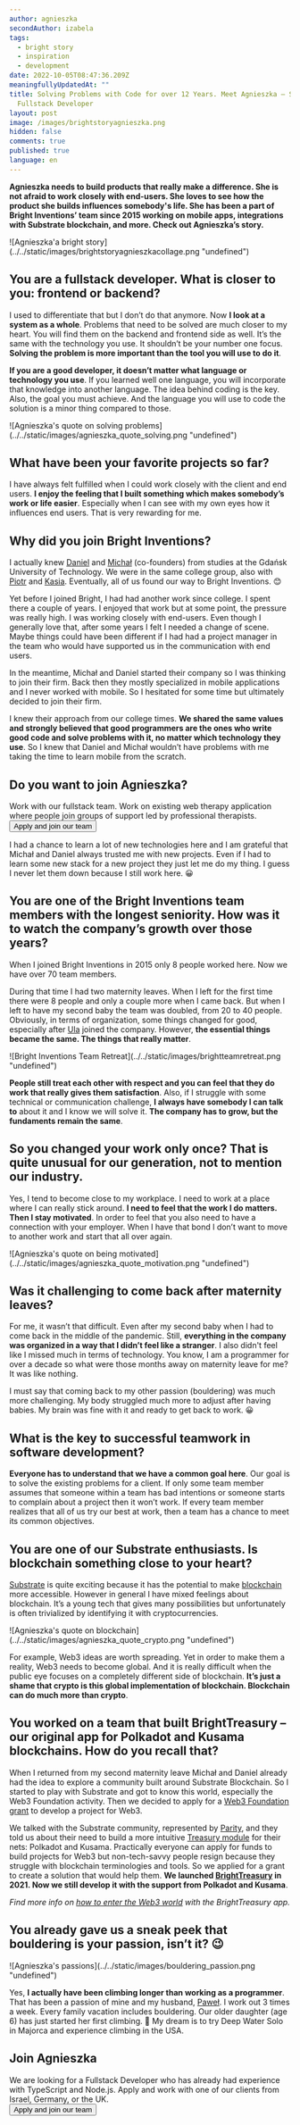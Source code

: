 ```yaml
---
author: agnieszka
secondAuthor: izabela
tags:
  - bright story
  - inspiration
  - development
date: 2022-10-05T08:47:36.209Z
meaningfullyUpdatedAt: ""
title: Solving Problems with Code for over 12 Years. Meet Agnieszka – Senior
  Fullstack Developer
layout: post
image: /images/brightstoryagnieszka.png
hidden: false
comments: true
published: true
language: en
---
```

**Agnieszka needs to build products that really make a difference. She is not afraid to work closely with end-users. She loves to see how the product she builds influences somebody's life. She has been a part of Bright Inventions’ team since 2015 working on mobile apps, integrations with Substrate blockchain, and more. Check out Agnieszka’s story.**

<div className="image">![Agnieszka'a bright story](../../static/images/brightstoryagnieszkacollage.png "undefined")</div>

## You are a fullstack developer. What is closer to you: frontend or backend?

I used to differentiate that but I don’t do that anymore. Now **I look at a system as a whole**. Problems that need to be solved are much closer to my heart. You will find them on the backend and frontend side as well. It’s the same with the technology you use. It shouldn’t be your number one focus. **Solving the problem is more important than the tool you will use to do it**.

**If you are a good developer, it doesn’t matter what language or technology you use**. If you learned well one language, you will incorporate that knowledge into another language. The idea behind coding is the key. Also, the goal you must achieve. And the language you will use to code the solution is a minor thing compared to those.

<div className="image">![Agnieszka's quote on solving problems](../../static/images/agnieszka_quote_solving.png "undefined")</div>

## What have been your favorite projects so far?

I have always felt fulfilled when I could work closely with the client and end users. **I enjoy the feeling that I built something which makes somebody’s work or life easier**. Especially when I can see with my own eyes how it influences end users. That is very rewarding for me. 

## Why did you join Bright Inventions?

I actually knew [Daniel](/about-us/daniel/) and [Michał](/about-us/michal/) (co-founders) from studies at the Gdańsk University of Technology. We were in the same college group, also with [Piotr](/about-us/piotr/) and [Kasia](/about-us/kasia/). Eventually, all of us found our way to Bright Inventions. 😊

Yet before I joined Bright, I had had another work since college. I spent there a couple of years. I enjoyed that work but at some point, the pressure was really high. I was working closely with end-users. Even though I generally love that, after some years I felt I needed a change of scene. Maybe things could have been different if I had had a project manager in the team who would have supported us in the communication with end users.

In the meantime, Michał and Daniel started their company so I was thinking to join their firm. Back then they mostly specialized in mobile applications and I never worked with mobile. So I hesitated for some time but ultimately decided to join their firm. 

I knew their approach from our college times. **We shared the same values and strongly believed that good programmers are the ones who write good code and solve problems with it, no matter which technology they use**. So I knew that Daniel and Michał wouldn’t have problems with me taking the time to learn mobile from the scratch. 

<div className="block-button"><h2>Do you want to join Agnieszka?</h2><div>Work with our fullstack team. Work on existing web therapy application where people join groups of support led by professional therapists.</div><a href="/jobs/fullstack-developer-nodejs-react"><button>Apply and join our team</button></a></div>

I had a chance to learn a lot of new technologies here and I am grateful that Michał and Daniel always trusted me with new projects. Even if I had to learn some new stack for a new project they just let me do my thing. I guess I never let them down because I still work here. 😀

## You are one of the Bright Inventions team members with the longest seniority. How was it to watch the company’s growth over those years?

When I joined Bright Inventions in 2015 only 8 people worked here. Now we have over 70 team members.

During that time I had two maternity leaves. When I left for the first time there were 8 people and only a couple more when I came back. But when I left to have my second baby the team was doubled, from 20 to 40 people. Obviously, in terms of organization, some things changed for good, especially after [Ula](/about-us/ula/) joined the company. However, **the essential things became the same. The things that really matter**.

<div className="image">![Bright Inventions Team Retreat](../../static/images/brightteamretreat.png "undefined")</div>

**People still treat each other with respect and you can feel that they do work that really gives them satisfaction**. Also, if I struggle with some technical or communication challenge, **I always have somebody I can talk to** about it and I know we will solve it. **The company has to grow, but the fundaments remain the same**.

## So you changed your work only once? That is quite unusual for our generation, not to mention our industry.

Yes, I tend to become close to my workplace. I need to work at a place where I can really stick around. **I need to feel that the work I do matters. Then I stay motivated**. In order to feel that you also need to have a connection with your employer. When I have that bond I don’t want to move to another work and start that all over again.

<div className="image">![Agnieszka's quote on being motivated](../../static/images/agnieszka_quote_motivation.png "undefined")</div>

## Was it challenging to come back after maternity leaves?

For me, it wasn’t that difficult. Even after my second baby when I had to come back in the middle of the pandemic. Still, **everything in the company was organized in a way that I didn’t feel like a stranger**. I also didn't feel like I missed much in terms of technology. You know, I am a programmer for over a decade so what were those months away on maternity leave for me? It was like nothing. 

I must say that coming back to my other passion (bouldering) was much more challenging. My body struggled much more to adjust after having babies. My brain was fine with it and ready to get back to work. 😀

## What is the key to successful teamwork in software development?

**Everyone has to understand that we have a common goal here**. Our goal is to solve the existing problems for a client. If only some team member assumes that someone within a team has bad intentions or someone starts to complain about a project then it won’t work. If every team member realizes that all of us try our best at work, then a team has a chance to meet its common objectives.

## You are one of our Substrate enthusiasts. Is blockchain something close to your heart?

[Substrate](/blog/5-benefits-of-substrate-blockchain/) is quite exciting because it has the potential to make [blockchain](/our-areas/blockchain) more accessible. However in general I have mixed feelings about blockchain. It’s a young tech that gives many possibilities but unfortunately is often trivialized by identifying it with cryptocurrencies. 

<div className="image">![Agnieszka's quote on blockchain](../../static/images/agnieszka_quote_crypto.png "undefined")</div>

For example, Web3 ideas are worth spreading. Yet in order to make them a reality, Web3 needs to become global. And it is really difficult when the public eye focuses on a completely different side of blockchain. **It’s just a shame that crypto is this global implementation of blockchain. Blockchain can do much more than crypto**.

## You worked on a team that built BrightTreasury – our original app for Polkadot and Kusama blockchains. How do you recall that?

When I returned from my second maternity leave Michał and Daniel already had the idea to explore a community built around Substrate Blockchain. So I started to play with Substrate and got to know this world, especially the Web3 Foundation activity. Then we decided to apply for a [Web3 Foundation grant](https://web3.foundation/grants/) to develop a project for Web3. 

We talked with the Substrate community, represented by [Parity](https://www.parity.io/), and they told us about their need to build a more intuitive [Treasury module](https://wiki.polkadot.network/docs/learn-treasury) for their nets: Polkadot and Kusama. Practically everyone can apply for funds to build projects for Web3 but non-tech-savvy people resign because they struggle with blockchain terminologies and tools. So we applied for a grant to create a solution that would help them. **We launched [BrightTreasury](https://treasury.bright.dev/?networkId=polkadot) in 2021. Now we still develop it with the support from Polkadot and Kusama**. 

*Find more info on [how to enter the Web3 world](/blog/entering-the-web-3-world-with-the-brighttreasury-app/) with the BrightTreasury app.*

## You already gave us a sneak peek that bouldering is your passion, isn’t it? 😉

<div className="image">![Agnieszka's passions](../../static/images/bouldering_passion.png "undefined")</div>

Yes, **I actually have been climbing longer than working as a programmer**. That has been a passion of mine and my husband, [Paweł](/about-us/pawel-o/). I work out 3 times a week. Every family vacation includes bouldering. Our older daughter (age 6) has just started her first climbing. 🙂 My dream is to try Deep Water Solo in Majorca and experience climbing in the USA.

<div className="block-button"><h2>Join Agnieszka</h2><div>We are looking for a Fullstack Developer who has already had experience with TypeScript and Node.js. Apply and work with one of our clients from Israel, Germany, or the UK.</div><a href="/jobs/fullstack-developer-nodejs-react"><button>Apply and join our team</button></a></div>
